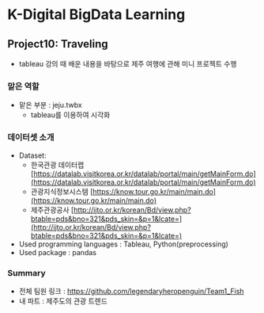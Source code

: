 # K-Digital BigData Learning
## Project10: Traveling
- tableau 강의 때 배운 내용을 바탕으로 제주 여행에 관해 미니 프로젝트 수행

### 맡은 역할
- 맡은 부분 : jeju.twbx
    - tableau를 이용하여 시각화
### 데이터셋 소개
- Dataset:
    -  한국관광 데이터랩 [https://datalab.visitkorea.or.kr/datalab/portal/main/getMainForm.do](https://datalab.visitkorea.or.kr/datalab/portal/main/getMainForm.do)
    - 관광지식정보시스템 [https://know.tour.go.kr/main/main.do](https://know.tour.go.kr/main/main.do)
    - 제주관광공사 [http://ijto.or.kr/korean/Bd/view.php?btable=pds&bno=321&pds_skin=&p=1&lcate=](http://ijto.or.kr/korean/Bd/view.php?btable=pds&bno=321&pds_skin=&p=1&lcate=)
- Used programming languages : Tableau, Python(preprocessing)
- Used package : pandas
### Summary
- 전체 팀원 링크 : https://github.com/legendaryheropenguin/Team1_Fish
- 내 파트 : 제주도의 관광 트렌드 



